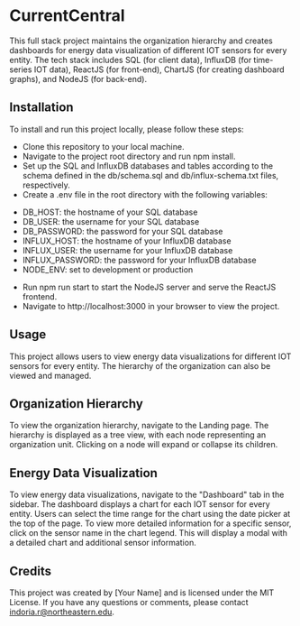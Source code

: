 # CurrentCentral
This full stack project maintains the organization hierarchy and creates dashboards for energy data visualization of different IOT sensors for every entity. The tech stack includes SQL (for client data), InfluxDB (for time-series IOT data), ReactJS (for front-end), ChartJS (for creating dashboard graphs), and NodeJS (for back-end).

## Installation
To install and run this project locally, please follow these steps:

- Clone this repository to your local machine.
- Navigate to the project root directory and run npm install.
- Set up the SQL and InfluxDB databases and tables according to the schema defined in the db/schema.sql and db/influx-schema.txt files, respectively.
- Create a .env file in the root directory with the following variables:
+ DB_HOST: the hostname of your SQL database
+ DB_USER: the username for your SQL database
+ DB_PASSWORD: the password for your SQL database
+ INFLUX_HOST: the hostname of your InfluxDB database
+ INFLUX_USER: the username for your InfluxDB database
+ INFLUX_PASSWORD: the password for your InfluxDB database
+ NODE_ENV: set to development or production
- Run npm run start to start the NodeJS server and serve the ReactJS frontend.
- Navigate to http://localhost:3000 in your browser to view the project.

## Usage
This project allows users to view energy data visualizations for different IOT sensors for every entity. The hierarchy of the organization can also be viewed and managed.

## Organization Hierarchy
To view the organization hierarchy, navigate to the Landing page. The hierarchy is displayed as a tree view, with each node representing an organization unit. Clicking on a node will expand or collapse its children.

## Energy Data Visualization
To view energy data visualizations, navigate to the "Dashboard" tab in the sidebar. The dashboard displays a chart for each IOT sensor for every entity. Users can select the time range for the chart using the date picker at the top of the page. To view more detailed information for a specific sensor, click on the sensor name in the chart legend. This will display a modal with a detailed chart and additional sensor information.

## Credits
This project was created by [Your Name] and is licensed under the MIT License. If you have any questions or comments, please contact indoria.r@northeastern.edu.
